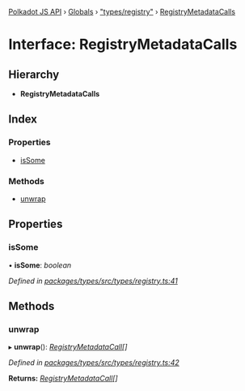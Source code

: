 [Polkadot JS API](../README.md) › [Globals](../globals.md) › ["types/registry"](../modules/_types_registry_.md) › [RegistryMetadataCalls](_types_registry_.registrymetadatacalls.md)

# Interface: RegistryMetadataCalls

## Hierarchy

* **RegistryMetadataCalls**

## Index

### Properties

* [isSome](_types_registry_.registrymetadatacalls.md#issome)

### Methods

* [unwrap](_types_registry_.registrymetadatacalls.md#unwrap)

## Properties

###  isSome

• **isSome**: *boolean*

*Defined in [packages/types/src/types/registry.ts:41](https://github.com/polkadot-js/api/blob/6d95eb418d/packages/types/src/types/registry.ts#L41)*

## Methods

###  unwrap

▸ **unwrap**(): *[RegistryMetadataCall](_types_registry_.registrymetadatacall.md)[]*

*Defined in [packages/types/src/types/registry.ts:42](https://github.com/polkadot-js/api/blob/6d95eb418d/packages/types/src/types/registry.ts#L42)*

**Returns:** *[RegistryMetadataCall](_types_registry_.registrymetadatacall.md)[]*
